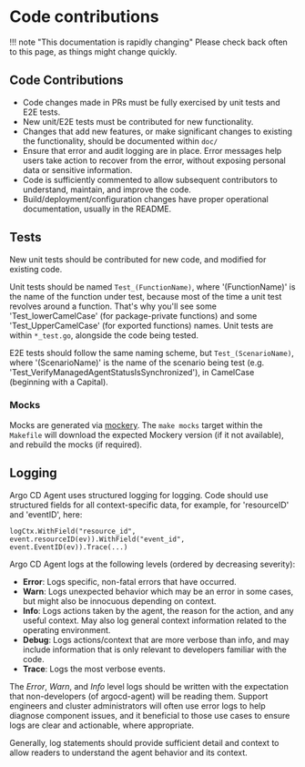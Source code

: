 # Code contributions

!!! note "This documentation is rapidly changing"
    Please check back often to this page, as things might change quickly.

## Code Contributions

- Code changes made in PRs must be fully exercised by unit tests and E2E tests. 
- New unit/E2E tests must be contributed for new functionality.
- Changes that add new features, or make significant changes to existing the functionality, should be documented within `doc/`
- Ensure that error and audit logging are in place. Error messages help users take action to recover from the error, without exposing personal data or sensitive information.
- Code is sufficiently commented to allow subsequent contributors to understand, maintain, and improve the code.
- Build/deployment/configuration changes have proper operational documentation, usually in the README.

## Tests

New unit tests should be contributed for new code, and modified for existing code. 

Unit tests should be named `Test_(FunctionName)`, where '(FunctionName)' is the name of the function under test, because most of the time a unit test revolves around a function. That's why you'll see some 'Test_lowerCamelCase' (for package-private functions) and some 'Test_UpperCamelCase' (for exported functions) names. Unit tests are within `*_test.go`, alongside the code being tested.

E2E tests should follow the same naming scheme, but `Test_(ScenarioName)`, where '(ScenarioName)' is the name of the scenario being test (e.g. 'Test_VerifyManagedAgentStatusIsSynchronized'), in CamelCase (beginning with a Capital). 

### Mocks

Mocks are generated via [mockery](https://github.com/vektra/mockery). The `make mocks` target within the `Makefile` will download the expected Mockery version (if it not available), and rebuild the mocks (if required).

## Logging

Argo CD Agent uses structured logging for logging. Code should use structured fields for all context-specific data, for example, for 'resourceID' and 'eventID', here:
```
logCtx.WithField("resource_id", event.resourceID(ev)).WithField("event_id", event.EventID(ev)).Trace(...)
```

Argo CD Agent logs at the following levels (ordered by decreasing severity):

- **Error**: Logs specific, non-fatal errors that have occurred.
- **Warn**: Logs unexpected behavior which may be an error in some cases, but might also be innocuous depending on context.
- **Info**: Logs actions taken by the agent, the reason for the action, and any useful context. May also log general context information related to the operating environment.
- **Debug**: Logs actions/context that are more verbose than info, and may include information that is only relevant to developers familiar with the code.
- **Trace**: Logs the most verbose events.

The *Error*, *Warn*, and *Info* level logs should be written with the expectation that non-developers (of argocd-agent) will be reading them. Support engineers and cluster administrators will often use error logs to help diagnose component issues, and it beneficial to those use cases to ensure logs are clear and actionable, where appropriate.

Generally, log statements should provide sufficient detail and context to allow readers to understand the agent behavior and its context.
